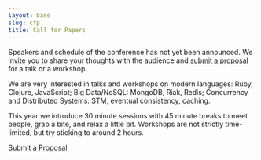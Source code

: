 ```yaml
---
layout: base
slug: cfp
title: Call for Papers
---
```


<p>Speakers and schedule of the conference has not yet been announced. We invite you to share your thoughts with the audience and <a href="http://bai.wufoo.com/forms/rubyshift-2012-speaking-proposals/">submit a proposal</a> for a talk or a workshop.</p>
<p>We are very interested in talks and workshops on modern languages: Ruby, Clojure, JavaScript; Big Data/NoSQL: MongoDB, Riak, Redis; Concurrency and Distributed Systems: STM, eventual consistency, caching.</p>
<p>This year we introduce 30 minute sessions with 45 minute breaks to meet people, grab a bite, and relax a little bit. Workshops are not strictly time-limited, but try sticking to around 2 hours.</p>
<p id="submit-a-proposal"><a href="http://bai.wufoo.com/forms/rubyshift-2012-speaking-proposals/">Submit a Proposal</a></p>
